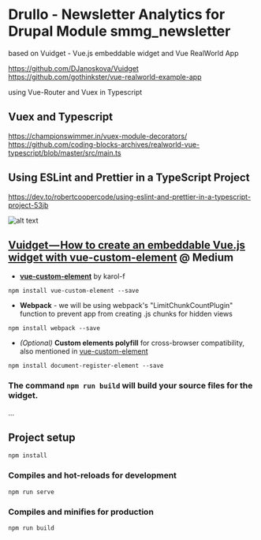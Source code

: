# Drullo - Newsletter Analytics for Drupal Module smmg_newsletter


based on Vuidget -  Vue.js embeddable widget 
and Vue RealWorld App

https://github.com/DJanoskova/Vuidget
https://github.com/gothinkster/vue-realworld-example-app

using Vue-Router and Vuex in Typescript

## Vuex and Typescript
https://championswimmer.in/vuex-module-decorators/
https://github.com/coding-blocks-archives/realworld-vue-typescript/blob/master/src/main.ts


## Using ESLint and Prettier in a TypeScript Project
https://dev.to/robertcoopercode/using-eslint-and-prettier-in-a-typescript-project-53jb

![alt text](https://github.com/DJanoskova/Vuidget/blob/master/src/assets/img/logo.png)

## **[Vuidget — How to create an embeddable Vue.js widget with vue-custom-element](https://medium.com/@info_53938/vuidget-how-to-create-an-embeddable-vue-js-widget-with-vue-custom-element-674bdcb96b97)** @ Medium


* **[vue-custom-element](https://github.com/karol-f/vue-custom-element)** by karol-f

```
npm install vue-custom-element --save
```
* **Webpack** - we will be using webpack's "LimitChunkCountPlugin" function to prevent app from creating .js chunks for hidden views
```
npm install webpack --save
```

* *(Optional)* **Custom elements polyfill** for cross-browser compatibility, also mentioned in [vue-custom-element](https://github.com/karol-f/vue-custom-element)
```
npm install document-register-element --save
```

### The command `npm run build` will build your source files for the widget.

...

## Project setup
```
npm install
```

### Compiles and hot-reloads for development
```
npm run serve
```

### Compiles and minifies for production
```
npm run build
```


